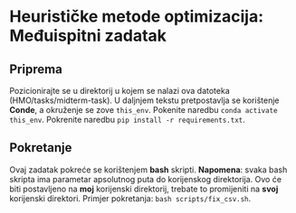 # Heurističke metode optimizacija: Međuispitni zadatak

## Priprema

Pozicionirajte se u direktorij u kojem se nalazi ova datoteka (HMO/tasks/midterm-task). U daljnjem tekstu pretpostavlja se korištenje **Conde**, a okruženje se zove `this_env`. Pokenite naredbu `conda activate this_env`. Pokrenite naredbu `pip install -r requirements.txt`.

## Pokretanje

Ovaj zadatak pokreće se korištenjem **bash** skripti. **Napomena**: svaka bash skripta ima parametar apsolutnog puta do korijenskog direktorija. Ovo će biti postavljeno na **moj** korijenski direktorij, trebate to promijeniti na **svoj** korijenski direktori. Primjer pokretanja: `bash scripts/fix_csv.sh`.
